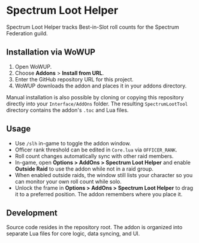 # Spectrum Loot Helper

Spectrum Loot Helper tracks Best-in-Slot roll counts for the Spectrum Federation guild.

## Installation via WoWUP

1. Open WoWUP.
2. Choose **Addons** > **Install from URL**.
3. Enter the GitHub repository URL for this project.
4. WoWUP downloads the addon and places it in your addons directory.

Manual installation is also possible by cloning or copying this repository
directly into your `Interface/AddOns` folder. The resulting `SpectrumLootTool`
directory contains the addon's `.toc` and Lua files.

## Usage

- Use `/slh` in-game to toggle the addon window.
- Officer rank threshold can be edited in `Core.lua` via `OFFICER_RANK`.
- Roll count changes automatically sync with other raid members.
- In-game, open **Options > AddOns > Spectrum Loot Helper** and enable **Outside Raid** to use the addon while not in a raid group.
- When enabled outside raids, the window still lists your character so you can monitor your own roll count while solo.
- Unlock the frame in **Options > AddOns > Spectrum Loot Helper** to drag it to a preferred position. The addon remembers where you place it.

## Development

Source code resides in the repository root. The addon is organized into
separate Lua files for core logic, data syncing, and UI.
